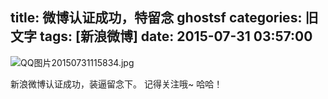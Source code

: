 title: 微博认证成功，特留念  ghostsf
categories: 旧文字
tags: [新浪微博]
date: 2015-07-31 03:57:00
---
![QQ图片20150731115834.jpg][2]


[2]: http://www.ghostsf.com/usr/uploads/2015/07/4133755572.jpg
 
  

新浪微博认证成功，装逼留念下。
记得关注哦~ 哈哈！
